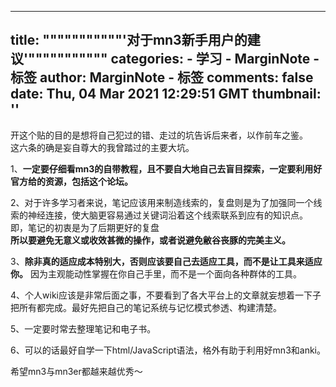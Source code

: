
---
title: """""""""""'对于mn3新手用户的建议'"""""""""""
categories: 
    - 学习
    - MarginNote - 标签
author: MarginNote - 标签
comments: false
date: Thu, 04 Mar 2021 12:29:51 GMT
thumbnail: ''
---

<div>   
<p>开这个贴的目的是想将自己犯过的错、走过的坑告诉后来者，以作前车之鉴。<br>
这六条的确是妄自尊大的我曾踏过的主要大坑。</p>
<p>1、<strong>一定要仔细看mn3的自带教程，且不要自大地自己去盲目探索，一定要利用好官方给的资源，包括这个论坛。</strong></p>
<p>2、对于许多学习者来说，笔记应该用来制造线索的，复盘则是为了加强同一个线索的神经连接，使大脑更容易通过关键词沿着这个线索联系到应有的知识点。<br>
即，笔记的初衷是为了后期更好的复盘<br>
<strong>所以要避免无意义或收效甚微的操作，或者说避免敝谷丧豚的完美主义。</strong></p>
<p>3、<strong>除非真的适应成本特别大，否则应该要自己去适应工具，而不是让工具来适应你。</strong> 因为主观能动性掌握在你自己手里，而不是一个面向各种群体的工具。</p>
<p>4、个人wiki应该是非常后面之事，不要看到了各大平台上的文章就妄想着一下子把所有都完成。最好先把自己的笔记系统与记忆模式参透、构建清楚。</p>
<p>5、一定要时常去整理笔记和电子书。</p>
<p>6、可以的话最好自学一下html/JavaScript语法，格外有助于利用好mn3和anki。</p>
<p>希望mn3与mn3er都越来越优秀～</p>
          
</div>
            
